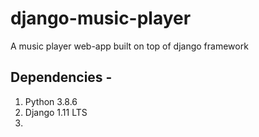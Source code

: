 # django-music-player
A music player web-app built on top of django framework

## Dependencies -
1. Python 3.8.6
2. Django 1.11 LTS
3. 
